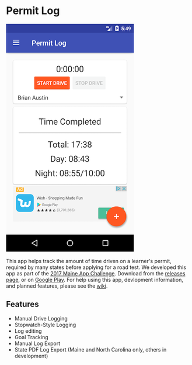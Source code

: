 # Permit Log
![App Screenshot](https://github.com/brianjaustin/permitlog-android/blob/master/screenshots/home_resized.png)

This app helps track the amount of time driven on a learner's permit, required by many states before applying for a road test. We developed this app as part of the [2017 Maine App Challenge](https://web.archive.org/web/20170721000919/https://www.tylertech.com/maine-app-challenge-2017). Download from the [releases page](https://github.com/brianjaustin/permitlog/releases), or on [Google Play](https://play.google.com/store/apps/details?id=team.tr.permitlog). For help using this app, devlopment information, and planned features, please see the [wiki](https://github.com/brianjaustin/permitlog-android/wiki/Usage).

## Features
* Manual Drive Logging
* Stopwatch-Style Logging
* Log editing
* Goal Tracking
* Manual Log Export
* State PDF Log Export (Maine and North Carolina only, others in development)
